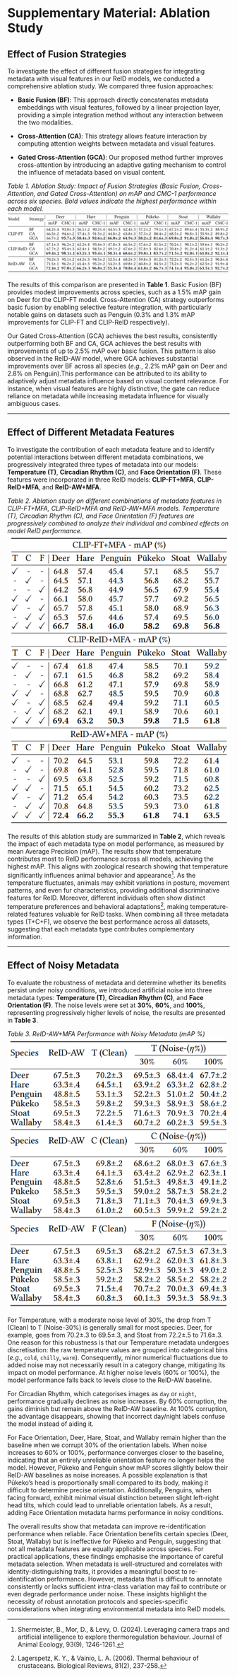 # Supplementary Material: Ablation Study
## **Effect of Fusion Strategies**
To investigate the effect of different fusion strategies for integrating metadata with visual features in our ReID models, we conducted a comprehensive ablation study. We compared three fusion approaches:

- **Basic Fusion (BF)**: This approach directly concatenates metadata embeddings with visual features, followed by a linear projection layer, providing a simple integration method without any interaction between the two modalities.

- **Cross-Attention (CA)**: This strategy allows feature interaction by computing attention weights between metadata and visual features.

- **Gated Cross-Attention (GCA)**: Our proposed method further improves cross-attention by introducing an adaptive gating mechanism to control the influence of metadata based on visual content.


*Table 1. Ablation Study: Impact of Fusion Strategies (Basic Fusion, Cross-Attention, and Gated Cross-Attention) on mAP and CMC-1 performance across six species. Bold values indicate the highest performance within each model.*
![Ablation Study - Fusion](fig/ablation_fusion.png)
<!-- | Model      | Strategy | Deer (mAP) | Deer (CMC-1) | Hare (mAP) | Hare (CMC-1) | Penguin (mAP) | Penguin (CMC-1) | Pūkeko (mAP) | Pūkeko (CMC-1) | Stoat (mAP) | Stoat (CMC-1) | Wallaby (mAP) | Wallaby (CMC-1) |
|-------------|-----------|-------------|---------------|-------------|---------------|----------------|------------------|----------------|----------------|---------------|-----------------|------------------|------------------|
| CLIP-FT     | BF        | 64.2±.4      | 93.8±.3        | 56.1±.2      | 90.2±.4        | 44.5±.3         | 62.4±.3           | 57.2±.2         | 79.1±.3         | 67.2±.2        | 89.6±.4           | 55.3±.2           | 88.9±.2           |
|              | CA        | 66.5±.2      | 94.6±.2        | 57.4±.3      | 91.5±.2        | 44.8±.2         | 63.8±.3           | 57.3±.2         | 80.4±.2         | 68.5±.2        | 90.8±.3           | 55.9±.2           | 89.8±.2           |
|              | GCA       | **66.7±.2**  | **95.7±.3**    | **58.4±.3**  | **92.6±.2**    | **46.0±.2**     | **64.9±.3**       | **58.2±.2**     | **81.6±.3**     | **69.8±.2**    | **91.8±.2**       | **56.8±.4**       | **90.7±.3**       |
| CLIP-ReID   | BF        | 67.1±.3      | 96.2±.2        | 62.2±.4      | 93.4±.3        | 47.8±.3         | 66.5±.2           | 57.6±.2         | 81.5±.2         | 70.2±.1        | 90.1±.2           | 59.6±.1           | 90.2±.2           |
|              | CA        | 67.7±.2      | 95.4±.3        | 62.4±.1      | 94.5±.2        | 49.1±.2         | 67.6±.2           | 57.8±.3         | 82.6±.2         | 70.4±.2        | 91.2±.4           | 61.1±.2           | 91.3±.2           |
|              | GCA       | **69.4±.2**  | **98.1±.1**    | **63.2±.1**  | **95.4±.1**    | **50.3±.4**     | **68.6±.2**       | **59.8±.1**     | **83.7±.2**     | **71.5±.2**    | **92.0±.1**       | **61.8±.2**       | **92.1±.1**       |
| ReID-AW     | BF        | 70.2±.3      | 95.1±.2        | 64.2±.3      | 94.5±.2        | 52.5±.4         | 68.2±.3           | 59.8±.3         | 81.2±.3         | 72.2±.2        | 92.5±.3           | 61.2±.2           | 90.8±.4           |
|              | CA        | 71.5±.1      | 96.2±.2        | 65.4±.3      | 95.2±.2        | 54.2±.3         | 69.8±.2           | 60.8±.2         | 84.5±.2         | 73.2±.3        | 94.2±.2           | 62.5±.2           | 91.9±.4           |
|              | GCA       | **72.4±.2**  | **97.0±.2**    | **66.2±.1**  | **96.8±.2**    | **55.3±.4**     | **70.8±.4**       | **61.8±.2**     | **86.7±.3**     | **74.1±.4**    | **95.0±.2**       | **63.5±.1**       | **92.7±.2**       | -->

The results of this comparison are presented in **Table 1**. Basic Fusion (BF) provides modest improvements across species, such as a 1.5% mAP gain on Deer for the CLIP-FT model. Cross-Attention (CA) strategy outperforms basic fusion by enabling selective feature integration, with particularly notable gains on datasets such as Penguin (0.3% and 1.3% mAP improvements for CLIP-FT and CLIP-ReID respectively). 

Our Gated Cross-Attention (GCA) achieves the best results, consistently outperforming both BF and CA, GCA achieves the best results with improvements of up to 2.5% mAP over basic fusion. This pattern is also observed in the ReID-AW model, where GCA achieves substantial improvements over BF across all species (*e.g.*, 2.2% mAP gain on Deer and 2.8% on Penguin).This performance can be attributed to its ability to adaptively adjust metadata influence based on visual content relevance. For instance, when visual features are highly distinctive, the gate can reduce reliance on metadata while increasing metadata influence for visually ambiguous cases.

* * *

## **Effect of Different Metadata Features**
To investigate the contribution of each metadata feature and to identify potential interactions between different metadata combinations, we progressively integrated three types of metadata into our models: **Temperature (T)**, **Circadian Rhythm (C)**, and **Face Orientation (F)**. These features were incorporated in three ReID models: **CLIP-FT+MFA**, **CLIP-ReID+MFA**, and **ReID-AW+MFA**.


*Table 2. Ablation study on different combinations of metadata features in CLIP-FT+MFA, CLIP-ReID+MFA and ReID-AW+MFA models. Temperature (T), Circadian Rhythm (C), and Face Orientation (F) features are progressively combined to analyze their individual and combined effects on model ReID performance.*
![Ablation Study - Metafeature](fig/ablation_metafeature.png)
<!-- 
*Table 2(a): CLIP-FT + MFA - mAP (%)*
| T | C | F | Deer | Hare | Penguin | Pūkeko | Stoat | Wallaby |
|---|---|---|------|------|---------|--------|-------|----------|
| ✅ | - | - | 64.8 | 57.4 | 45.4    | 57.1   | 68.5  | 55.7     |
| - | ✅ | - | 64.5 | 57.1 | 44.3    | 56.8   | 68.2  | 55.7     |
| - | - | ✅ | 64.2 | 56.8 | 44.9    | 56.5   | 67.9  | 55.4     |
| ✅ | ✅ | - | 66.1 | 58.0 | 45.7    | 57.7   | 69.2  | 56.5     |
| ✅ | - | ✅ | 65.7 | 57.8 | 45.1    | 58.0   | 68.9  | 56.3     |
| - | ✅ | ✅ | 65.3 | 57.6 | 44.6    | 57.4   | 69.5  | 56.0     |
| ✅ | ✅ | ✅ | **66.7** | **58.4** | **46.0** | **58.2** | **69.8** | **56.8** |

*Table 2(b): CLIP-ReID + MFA - mAP (%)* 
| T | C | F | Deer | Hare | Penguin | Pūkeko | Stoat | Wallaby |
|---|---|---|------|------|---------|--------|-------|----------|
| ✅ | - | - | 67.4 | 61.8 | 47.4    | 58.5   | 70.1  | 59.2     |
| - | ✅ | - | 67.1 | 61.5 | 46.8    | 58.2   | 69.2  | 58.4     |
| - | - | ✅ | 66.8 | 61.2 | 47.1    | 57.9   | 69.8  | 58.9     |
| ✅ | ✅ | - | 68.8 | 62.7 | 48.5    | 59.5   | 70.9  | 60.8     |
| ✅ | - | ✅ | 68.5 | 62.4 | 49.4    | 59.2   | 71.1  | 60.5     |
| - | ✅ | ✅ | 68.2 | 62.1 | 49.1    | 58.9   | 70.6  | 60.1     |
| ✅ | ✅ | ✅ | **69.4** | **63.2** | **50.3** | **59.8** | **71.5** | **61.8** |

*Table 2(c): ReID-AW + MFA - mAP (%)*
| T | C | F | Deer | Hare | Penguin | Pūkeko | Stoat | Wallaby |
|---|---|---|------|------|---------|--------|-------|----------|
| ✅ | - | - | 70.2 | 64.5 | 53.1    | 59.8   | 72.2  | 61.4     |
| - | ✅ | - | 69.8 | 64.1 | 52.8    | 59.5   | 71.8  | 61.0     |
| - | - | ✅ | 69.5 | 63.8 | 52.5    | 59.2   | 71.5  | 60.8     |
| ✅ | ✅ | - | 71.5 | 65.1 | 54.5    | 60.2   | 73.2  | 62.5     |
| ✅ | - | ✅ | 71.2 | 65.4 | 54.2    | 60.3   | 73.5  | 62.2     |
| - | ✅ | ✅ | 70.8 | 64.8 | 53.5    | 59.3   | 73.0  | 61.8     |
| ✅ | ✅ | ✅ | **72.4** | **66.2** | **55.3** | **61.8** | **74.1** | **63.5** | -->

The results of this ablation study are summarized in **Table 2**, which reveals the impact of each metadata type on model performance, as measured by mean Average Precision (mAP). The results show that temperature contributes most to ReID performance across all models, achieving the highest mAP. This aligns with zoological research showing that temperature significantly influences animal behavior and appearance[^1]. As the temperature fluctuates, animals may exhibit variations in posture, movement patterns, and even fur characteristics, providing additional discriminative features for ReID. Moreover, different individuals often show distinct temperature preferences and behavioral adaptations[^2], making temperature-related features valuable for ReID tasks. When combining all three metadata types (T+C+F), we observe the best performance across all datasets, suggesting that each metadata type contributes complementary information. 

* * * 

## **Effect of Noisy Metadata**
To evaluate the robustness of metadata and determine whether its benefits persist under noisy conditions, we introduced artificial noise into three metadata types: **Temperature (T)**, **Circadian Rhythm (C)**, and **Face Orientation (F)**. The noise levels were set at **30%**, **60%**, and **100%**, representing progressively higher levels of noise, the results are presented in **Table 3**.

*Table 3. ReID-AW+MFA Performance with Noisy Metadata (mAP %)*
![Ablation Study - Metafeature](fig/ablation_noise.png)
<!-- *Table 3(a): Temperature (T) - mAP (%)*
| Species | ReID-AW | T (Clean) | T (Noise-30%) | T (Noise-60%) | T (Noise-100%) |
|----------|---------|------------|----------------|----------------|-----------------|
| Deer     | 67.5±.3 | **70.2±.3** | 69.5±.3         | 68.4±.4         | 67.7±.2          |
| Hare     | 63.3±.4 | **64.5±.1** | 63.9±.2         | 63.3±.2         | 62.8±.2          |
| Penguin  | 48.8±.5 | **53.1±.3** | 52.2±.3         | 51.0±.2         | 50.4±.2          |
| Pūkeko   | 58.5±.3 | **59.8±.2** | 59.3±.3         | 58.9±.3         | 58.6±.2          |
| Stoat    | 69.5±.3 | **72.2±.5** | 71.6±.3         | 70.9±.3         | 70.2±.4          |
| Wallaby  | 58.4±.3 | **61.4±.3** | 60.7±.2         | 60.2±.3         | 59.5±.3          |

*Table 3(b): Circadian Rhythm (C) - mAP (%)*
| Species | ReID-AW | C (Clean) | C (Noise-30%) | C (Noise-60%) | C (Noise-100%) |
|----------|---------|------------|----------------|----------------|-----------------|
| Deer     | 67.5±.3 | **69.8±.2** | 68.6±.2         | 68.0±.3         | 67.6±.3          |
| Hare     | 63.3±.4 | **64.1±.3** | 63.4±.2         | 62.9±.2         | 62.3±.1          |
| Penguin  | 48.8±.5 | **52.8±.6** | 51.5±.3         | 49.8±.3         | 49.1±.2          |
| Pūkeko   | 58.5±.3 | **59.5±.3** | 59.0±.2         | 58.7±.3         | 58.2±.2          |
| Stoat    | 69.5±.3 | **71.8±.3** | 71.1±.3         | 70.4±.3         | 69.9±.3          |
| Wallaby  | 58.4±.3 | **61.0±.2** | 60.5±.3         | 59.9±.2         | 59.2±.2          |

*Table 3(c): Face Orientation (F) - mAP (%)*
| Species | ReID-AW | F (Clean) | F (Noise-30%) | F (Noise-60%) | F (Noise-100%) |
|----------|---------|------------|----------------|----------------|-----------------|
| Deer     | 67.5±.3 | **69.5±.3** | 68.2±.2         | 67.5±.3         | 67.3±.3          |
| Hare     | 63.3±.4 | **63.8±.1** | 62.9±.2         | 62.0±.3         | 61.8±.3          |
| Penguin  | 48.8±.5 | **52.5±.3** | 52.9±.3         | 50.3±.3         | 49.0±.2          |
| Pūkeko   | 58.5±.3 | **59.2±.2** | 58.2±.2         | 58.5±.2         | 58.2±.2          |
| Stoat    | 69.5±.3 | **71.5±.4** | 70.7±.2         | 70.0±.3         | 69.4±.3          |
| Wallaby  | 58.4±.3 | **60.8±.3** | 60.1±.3         | 59.3±.3         | 58.9±.3          | -->

For Temperature, with a moderate noise level of 30\%, the drop from T (Clean) to T (Noise-30\%) is generally small for most species. Deer, for example, goes from 70.2±.3 to 69.5±.3, and Stoat from 72.2±.5 to 71.6±.3. One reason for this robustness is that our Temperature metadata undergoes discretisation: the raw temperature values are grouped into categorical bins (*e.g.*, ``cold``, ``chilly``, ``warm``). Consequently, minor numerical fluctuations due to added noise may not necessarily result in a category change, mitigating its impact on model performance. At higher noise levels (60\% or 100\%), the model performance falls back to levels close to the ReID-AW baseline.

For Circadian Rhythm, which categorises images as ``day`` or ``night``, performance gradually declines as noise increases. By 60\% corruption, the gains diminish but remain above the ReID-AW baseline. At 100\% corruption, the advantage disappears, showing that incorrect day/night labels confuse the model instead of aiding it.

For Face Orientation, Deer, Hare, Stoat, and Wallaby remain higher than the baseline when we corrupt 30\% of the orientation labels. When noise increases to 60\% or 100\%, performance converges closer to the baseline, indicating that an entirely unreliable orientation feature no longer helps the model. However, Pūkeko and Penguin show mAP scores slightly below their ReID-AW baselines as noise increases. A possible explanation is that Pūkeko’s head is proportionally small compared to its body, making it difficult to determine precise orientation. Additionally, Penguins, when facing forward, exhibit minimal visual distinction between slight left-right head tilts, which could lead to unreliable orientation labels. As a result, adding Face Orientation metadata harms performance in noisy conditions.

The overall results show that metadata can improve re-identification performance when reliable. Face Orientation benefits certain species (Deer, Stoat, Wallaby) but is ineffective for Pūkeko and Penguin, suggesting that not all metadata features are equally applicable across species. For practical applications, these findings emphasise the importance of careful metadata selection. When metadata is well-structured and correlates with identity-distinguishing traits, it provides a meaningful boost to re-identification performance. However, metadata that is difficult to annotate consistently or lacks sufficient intra-class variation may fail to contribute or even degrade performance under noise. These insights highlight the necessity of robust annotation protocols and species-specific considerations when integrating environmental metadata into ReID models.


[^1]: Shermeister, B., Mor, D., & Levy, O. (2024). Leveraging camera traps and artificial intelligence to explore thermoregulation behaviour. Journal of Animal Ecology, 93(9), 1246-1261.
[^2]: Lagerspetz, K. Y., & Vainio, L. A. (2006). Thermal behaviour of crustaceans. Biological Reviews, 81(2), 237-258.